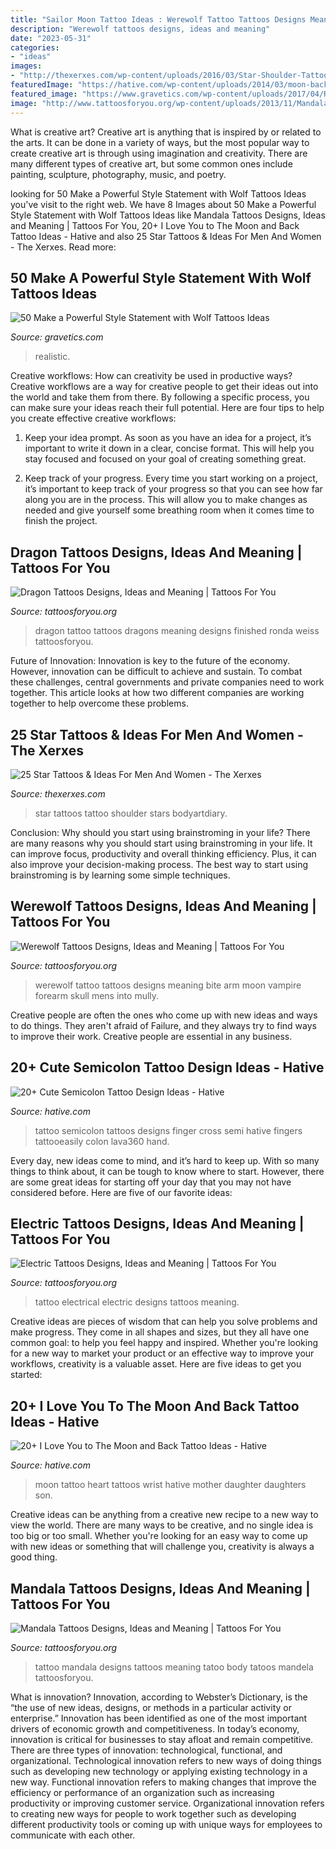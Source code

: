 ```yaml
---
title: "Sailor Moon Tattoo Ideas : Werewolf Tattoo Tattoos Designs Meaning Bite Arm Moon Vampire Forearm Skull Mens Into Mully"
description: "Werewolf tattoos designs, ideas and meaning"
date: "2023-05-31"
categories:
- "ideas"
images:
- "http://thexerxes.com/wp-content/uploads/2016/03/Star-Shoulder-Tattoo.jpg"
featuredImage: "https://hative.com/wp-content/uploads/2014/03/moon-back-tattoos/11-heart-and-moon-tattoo-design.jpg"
featured_image: "https://www.gravetics.com/wp-content/uploads/2017/04/Realistic-wolf-tattoo-wolftattoos.jpg"
image: "http://www.tattoosforyou.org/wp-content/uploads/2013/11/Mandala-Tattoo-Designs.jpg"
---
```



What is creative art?
Creative art is anything that is inspired by or related to the arts. It can be done in a variety of ways, but the most popular way to create creative art is through using imagination and creativity. There are many different types of creative art, but some common ones include painting, sculpture, photography, music, and poetry.

	

		
looking for 50 Make a Powerful Style Statement with Wolf Tattoos Ideas you've visit to the right web. We have 8 Images about 50 Make a Powerful Style Statement with Wolf Tattoos Ideas like Mandala Tattoos Designs, Ideas and Meaning | Tattoos For You, 20+ I Love You to The Moon and Back Tattoo Ideas - Hative and also 25 Star Tattoos &amp; Ideas For Men And Women - The Xerxes. Read more:
		
    
## 50 Make A Powerful Style Statement With Wolf Tattoos Ideas

<img loading=lazy src="https://www.gravetics.com/wp-content/uploads/2017/04/Realistic-wolf-tattoo-wolftattoos.jpg" onerror="this.onerror=null;this.src='https://tse1.mm.bing.net/th?id=OIP.10q-Lq3dROJgsw-wsm2MpgHaHa&amp;pid=15.1';" alt="50 Make a Powerful Style Statement with Wolf Tattoos Ideas">

_Source: gravetics.com_

>realistic. 

	

Creative workflows: How can creativity be used in productive ways?
Creative workflows are a way for creative people to get their ideas out into the world and take them from there. By following a specific process, you can make sure your ideas reach their full potential. Here are four tips to help you create effective creative workflows:
1. Keep your idea prompt. As soon as you have an idea for a project, it’s important to write it down in a clear, concise format. This will help you stay focused and focused on your goal of creating something great.

2. Keep track of your progress. Every time you start working on a project, it’s important to keep track of your progress so that you can see how far along you are in the process. This will allow you to make changes as needed and give yourself some breathing room when it comes time to finish the project.


    
## Dragon Tattoos Designs, Ideas And Meaning | Tattoos For You

<img loading=lazy src="http://www.tattoosforyou.org/wp-content/uploads/2013/09/Tattoos-of-Dragons-768x1024.jpg" onerror="this.onerror=null;this.src='https://tse3.mm.bing.net/th?id=OIP.q4kgPFecNDJ3zL9K9V9_nAHaJ4&amp;pid=15.1';" alt="Dragon Tattoos Designs, Ideas and Meaning | Tattoos For You">

_Source: tattoosforyou.org_

>dragon tattoo tattoos dragons meaning designs finished ronda weiss tattoosforyou. 

	

Future of Innovation:
Innovation is key to the future of the economy. However, innovation can be difficult to achieve and sustain. To combat these challenges, central governments and private companies need to work together. This article looks at how two different companies are working together to help overcome these problems.

    
## 25 Star Tattoos &amp; Ideas For Men And Women - The Xerxes

<img loading=lazy src="http://thexerxes.com/wp-content/uploads/2016/03/Star-Shoulder-Tattoo.jpg" onerror="this.onerror=null;this.src='https://tse1.mm.bing.net/th?id=OIP.fBfCn5qDL7iGuR9o4QzzvQHaLH&amp;pid=15.1';" alt="25 Star Tattoos &amp; Ideas For Men And Women - The Xerxes">

_Source: thexerxes.com_

>star tattoos tattoo shoulder stars bodyartdiary. 

	

Conclusion: Why should you start using brainstroming in your life?
There are many reasons why you should start using brainstroming in your life. It can improve focus, productivity and overall thinking efficiency. Plus, it can also improve your decision-making process. The best way to start using brainstroming is by learning some simple techniques.

    
## Werewolf Tattoos Designs, Ideas And Meaning | Tattoos For You

<img loading=lazy src="https://www.tattoosforyou.org/wp-content/uploads/2016/03/Werewolf-Tattoos.jpg" onerror="this.onerror=null;this.src='https://tse4.mm.bing.net/th?id=OIP._v9Ra2D4sSneP-HqIwshAQHaJ4&amp;pid=15.1';" alt="Werewolf Tattoos Designs, Ideas and Meaning | Tattoos For You">

_Source: tattoosforyou.org_

>werewolf tattoo tattoos designs meaning bite arm moon vampire forearm skull mens into mully. 

	

Creative people are often the ones who come up with new ideas and ways to do things. They aren't afraid of Failure, and they always try to find ways to improve their work. Creative people are essential in any business.

    
## 20+ Cute Semicolon Tattoo Design Ideas - Hative

<img loading=lazy src="https://hative.com/wp-content/uploads/2014/03/semicolon-tattoos/19-semicolon-and-cross-on-fingers.jpg" onerror="this.onerror=null;this.src='https://tse4.mm.bing.net/th?id=OIP.VlraTHazU7vkYH6IvcPWWQHaJ4&amp;pid=15.1';" alt="20+ Cute Semicolon Tattoo Design Ideas - Hative">

_Source: hative.com_

>tattoo semicolon tattoos designs finger cross semi hative fingers tattooeasily colon lava360 hand. 

	

Every day, new ideas come to mind, and it’s hard to keep up. With so many things to think about, it can be tough to know where to start. However, there are some great ideas for starting off your day that you may not have considered before. Here are five of our favorite ideas: 

    
## Electric Tattoos Designs, Ideas And Meaning | Tattoos For You

<img loading=lazy src="http://www.tattoosforyou.org/wp-content/uploads/2016/03/Electrical-Tattoo.jpg" onerror="this.onerror=null;this.src='https://tse4.mm.bing.net/th?id=OIP.9D89jcbiQVYF-PE8zGx29AHaNJ&amp;pid=15.1';" alt="Electric Tattoos Designs, Ideas and Meaning | Tattoos For You">

_Source: tattoosforyou.org_

>tattoo electrical electric designs tattoos meaning. 

	

Creative ideas are pieces of wisdom that can help you solve problems and make progress. They come in all shapes and sizes, but they all have one common goal: to help you feel happy and inspired. Whether you're looking for a new way to market your product or an effective way to improve your workflows, creativity is a valuable asset. Here are five ideas to get you started: 

    
## 20+ I Love You To The Moon And Back Tattoo Ideas - Hative

<img loading=lazy src="https://hative.com/wp-content/uploads/2014/03/moon-back-tattoos/11-heart-and-moon-tattoo-design.jpg" onerror="this.onerror=null;this.src='https://tse4.mm.bing.net/th?id=OIP.f73k8p3hXKF_Vsq19NpVXAHaJ4&amp;pid=15.1';" alt="20+ I Love You to The Moon and Back Tattoo Ideas - Hative">

_Source: hative.com_

>moon tattoo heart tattoos wrist hative mother daughter daughters son. 

	

Creative ideas can be anything from a creative new recipe to a new way to view the world. There are many ways to be creative, and no single idea is too big or too small. Whether you're looking for an easy way to come up with new ideas or something that will challenge you, creativity is always a good thing.

    
## Mandala Tattoos Designs, Ideas And Meaning | Tattoos For You

<img loading=lazy src="http://www.tattoosforyou.org/wp-content/uploads/2013/11/Mandala-Tattoo-Designs.jpg" onerror="this.onerror=null;this.src='https://tse3.mm.bing.net/th?id=OIP.k6VYuSOEViLdUAIMBRKdnAHaJ4&amp;pid=15.1';" alt="Mandala Tattoos Designs, Ideas and Meaning | Tattoos For You">

_Source: tattoosforyou.org_

>tattoo mandala designs tattoos meaning tatoo body tatoos mandela tattoosforyou. 

	

What is innovation?
Innovation, according to Webster’s Dictionary, is the “the use of new ideas, designs, or methods in a particular activity or enterprise.” Innovation has been identified as one of the most important drivers of economic growth and competitiveness. In today’s economy, innovation is critical for businesses to stay afloat and remain competitive. There are three types of innovation: technological, functional, and organizational.
Technological innovation refers to new ways of doing things such as developing new technology or applying existing technology in a new way. Functional innovation refers to making changes that improve the efficiency or performance of an organization such as increasing productivity or improving customer service. Organizational innovation refers to creating new ways for people to work together such as developing different productivity tools or coming up with unique ways for employees to communicate with each other.


